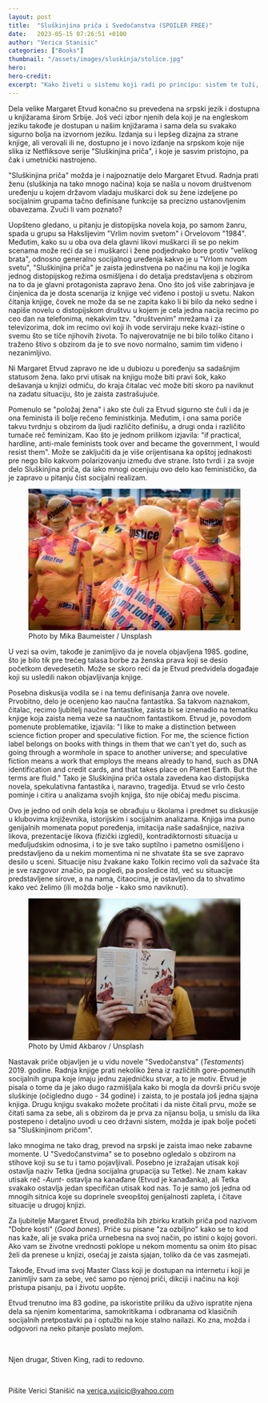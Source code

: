 ```yaml
---
layout: post
title:  "Sluškinjina priča i Svedočanstva (SPOILER FREE)"
date:   2023-05-15 07:26:51 +0100
author: "Verica Stanisic"
categories: ["Books"]
thumbnail: "/assets/images/sluskinja/stolice.jpg"
hero: 
hero-credit: 
excerpt: "Kako živeti u sistemu koji radi po principu: sistem te tuži, sistem ti sudi"
---
```

<drop-cap>D</drop-cap>ela velike Margaret Etvud konačno su prevedena na srpski jezik i dostupna u knjižarama širom Srbije. Još veći izbor njenih dela koji je na engleskom jeziku takođe je dostupan u našim knjižarama i sama dela su svakako sigurno bolja na izvornom jeziku. Izdanja su i lepšeg dizajna za strane knjige, ali verovali ili ne, dostupno je i novo izdanje na srpskom koje nije slika iz Netfliksove serije "Sluškinjina priča", i koje je sasvim pristojno, pa čak i umetnički nastrojeno.

"Sluškinjina priča" možda je i najpoznatije delo Margaret Etvud. Radnja prati ženu (sluškinja na tako mnogo načina) koja se našla u novom društvenom uređenju u kojem državom vladaju muškarci dok su žene izdeljene po socijalnim grupama tačno definisane funkcije sa precizno ustanovljenim obavezama. Zvuči li vam poznato?

Uopšteno gledano, u pitanju je distopijska novela koja, po samom žanru, spada u grupu sa Hakslijevim "Vrlim novim svetom" i Orvelovom "1984". Međutim, kako su u oba ova dela glavni likovi muškarci ili se po nekim scenama može reći da se i muškarci i žene podjednako bore protiv "velikog brata", odnosno generalno socijalnog uređenja kakvo je u "Vrlom novom svetu", "Sluškinjina priča" je zaista jedinstvena po načinu na koji je logika jednog distopijskog režima osmišljena i do detalja predstavljena s obzirom na to da je glavni protagonista zapravo žena. Ono što još više zabrinjava je činjenica da je dosta scenarija iz knjige već viđeno i postoji u svetu. Nakon čitanja knjige, čovek ne može da se ne zapita kako li bi bilo da neko sedne i napiše novelu o distopijskom društvu u kojem je cela jedna nacija recimo po ceo dan na telefonima, nekakvim tzv. "društvenim" mrežama i za televizorima, dok im recimo ovi koji ih vode serviraju neke kvazi-istine o svemu što se tiče njihovih života. To najverovatnije ne bi bilo toliko čitano i traženo štivo s obzirom da je to sve novo normalno, samim tim viđeno i nezanimljivo. 

Ni Margaret Etvud zapravo ne ide u dubiozu u poređenju sa sadašnjim statusom žena. Iako prvi utisak na knjigu može biti pravi šok, kako dešavanja u knjizi odmiču, do kraja čitalac već može biti skoro pa naviknut na zadatu situaciju, što je zaista zastrašujuće. 

Pomenulo se "položaj žena" i ako ste čuli za Etvud sigurno ste čuli i da je ona feminista ili bolje rečeno feministkinja. Međutim, i ona sama poriče takvu tvrdnju s obzirom da ljudi različito definišu, a drugi onda i različito tumače reč feminizam. Kao što je jednom prilikom izjavila: "if practical, hardline, anti-male feminists took over and became the government, I would resist them". Može se zaključiti da je više orijentisana ka opštoj jednakosti pre nego bilo kakvom polarizovanju između dve strane. Isto tvrdi i za svoje delo Sluškinjina priča, da iako mnogi ocenjuju ovo delo kao feminističko, da je zapravo u pitanju čist socijalni realizam. 

<figure>
    <img src='/assets/images/sluskinja/justice.jpg' alt='missing' />
    <figcaption>Photo by Mika Baumeister / Unsplash</figcaption>
</figure>

U vezi sa ovim, takođe je zanimljivo da je novela objavljena 1985. godine, što je bilo tik pre trećeg talasa borbe za ženska prava koji se desio početkom devedesetih. Može se skoro reći da je Etvud predvidela događaje koji su usledili nakon objavljivanja knjige.

Posebna diskusija vodila se i na temu definisanja žanra ove novele. Prvobitno, delo je ocenjeno kao naučna fantastika. Sa takvom naznakom, čitalac, recimo ljubitelj naučne fantastike, zaista bi se iznenadio na tematiku knjige koja zaista nema veze sa naučnom fantastikom. Etvud je, povodom pomenute problematike, izjavila:
"I like to make a distinction between science fiction proper and speculative fiction. For me, the science fiction label belongs on books with things in them that we can't yet do, such as going through a wormhole in space to another universe; and speculative fiction means a work that employs the means already to hand, such as DNA identification and credit cards, and that takes place on Planet Earth. But the terms are fluid."
Tako je Sluškinjina priča ostala zavedena kao distopijska novela, spekulativna fantastika i, naravno, tragedija. Etvud se vrlo često pominje i citira u analizama svojih knjiga, što nije običaj među piscima. 

Ovo je jedno od onih dela koja se obrađuju u školama i predmet su diskusije u klubovima književnika, istorijskim i socijalnim analizama. Knjiga ima puno genijalnih momenata poput poređenja, imitacija naše sadašnjice, naziva likova, prezentacije likova (fizički izgledi), kontradiktornosti situacija u međuljudskim odnosima, i to je sve tako suptilno i pametno osmišljeno i predstavljeno da u nekim momentima ni ne shvatate šta se sve zapravo desilo u sceni. Situacije nisu žvakane kako Tolkin recimo voli da sažvaće šta je sve razgovor značio, pa pogledi, pa posledice itd, već su situacije predstavljene sirove, a na nama, čitaocima, je ostavljeno da to shvatimo kako već želimo (ili možda bolje - kako smo naviknuti).

<figure>
    <img src='/assets/images/sluskinja/citati.jpg' alt='missing' />
    <figcaption>Photo by Umid Akbarov / Unsplash</figcaption>
</figure>

Nastavak priče objavljen je u vidu novele "Svedočanstva" (<em>Testaments</em>) 2019. godine. Radnja knjige prati nekoliko žena iz različitih gore-pomenutih socijalnih grupa koje imaju jednu zajedničku stvar, a to je motiv. Etvud je pisala o tome da je jako dugo razmišljala kako bi mogla da dovrši priču svoje sluškinje (očigledno dugo - 34 godine) i zaista, to je postala još jedna sjajna knjiga. Drugu knjigu svakako možete pročitati i da niste čitali prvu, može se čitati sama za sebe, ali s obzirom da je prva za nijansu bolja, u smislu da lika postepeno i detaljno uvodi u ceo državni sistem, možda je ipak bolje početi sa "Sluškinjinom pričom".

Iako mnogima ne tako drag, prevod na srpski je zaista imao neke zabavne momente. U "Svedočanstvima" se to posebno ogledalo s obzirom na stihove koji su se tu i tamo pojavljivali. Posebno je izražajan utisak koji ostavlja naziv Tetka (jedna socijalna grupacija su Tetke). Ne znam kakav utisak reč -<em>Aunt</em>- ostavlja na kanađane (Etvud je kanađanka), ali Tetka svakako ostavlja jedan specifičan utisak kod nas. To je samo još jedna od mnogih sitnica koje su doprinele sveopštoj genijalnosti zapleta, i čitave situacije u drugoj knjizi. 

Za ljubitelje Margaret Etvud, predložila bih zbirku kratkih priča pod nazivom "Dobre kosti" (<em>Good bones</em>). Priče su pisane "za ozbiljno" kako se to kod nas kaže, ali je svaka priča urnebesna na svoj način, po istini o kojoj govori. Ako vam se životne vrednosti poklope u nekom momentu sa onim što pisac želi da prenese u knjizi, osećaj je zaista sjajan, toliko da će vas zasmejati.

Takođe, Etvud ima svoj Master Class koji je dostupan na internetu i koji je zanimljiv sam za sebe, već samo po njenoj priči, dikciji i načinu na koji pristupa pisanju, pa i životu uopšte. 

Etvud trenutno ima 83 godine, pa iskoristite priliku da uživo ispratite njena dela sa njenim komentarima, samokritikama i odbranama od klasičnih socijalnih pretpostavki pa i optužbi na koje stalno nailazi. Ko zna, možda i odgovori na neko pitanje poslato mejlom. 

<br>

Njen drugar, Stiven King, radi to redovno.

<br>

Pišite Verici Stanišić na [verica.vujicic@yahoo.com](mailto:verica.vujicic@yahoo.com)